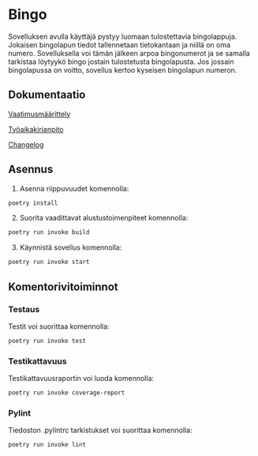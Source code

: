 # Bingo

Sovelluksen avulla käyttäjä pystyy luomaan tulostettavia bingolappuja. Jokaisen bingolapun tiedot tallennetaan tietokantaan ja niillä on oma numero. Sovelluksella voi tämän jälkeen arpoa bingonumerot ja se samalla tarkistaa löytyykö bingo jostain tulostetusta bingolapusta. Jos jossain bingolapussa on voitto, sovellus kertoo kyseisen bingolapun numeron.


## Dokumentaatio

[Vaatimusmäärittely](./dokumentaatio/vaatimusmaarittely.md)

[Työaikakirjanpito](./dokumentaatio/tuntikirjanpito.md)

[Changelog](./dokumentaatio/changelog.md)


## Asennus

1. Asenna riippuvuudet komennolla:

```bash
poetry install
```

2. Suorita vaadittavat alustustoimenpiteet komennolla:

```bash
poetry run invoke build
```

3. Käynnistä sovellus komennolla:

```bash
poetry run invoke start
```

## Komentorivitoiminnot

### Testaus

Testit voi suorittaa komennolla:

```bash
poetry run invoke test
```

### Testikattavuus

Testikattavuusraportin voi luoda komennolla:

```bash
poetry run invoke coverage-report
```

### Pylint

Tiedoston .pylintrc tarkistukset voi suorittaa komennolla:

```bash
poetry run invoke lint
```